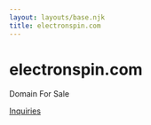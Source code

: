 ```yaml
---
layout: layouts/base.njk
title: electronspin.com
---
```


# electronspin.com

Domain For Sale

[Inquiries](/contact)
